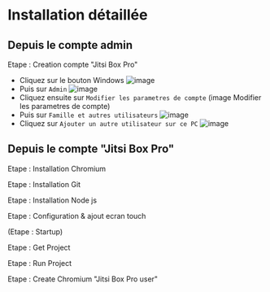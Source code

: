 # Installation détaillée

## Depuis le compte admin

Etape : Creation compte "Jitsi Box Pro"

- Cliquez sur le bouton Windows ![image](https://user-images.githubusercontent.com/110535664/187230954-50f10bcb-51f4-481f-aa52-a3c23811d80a.png)
- Puis sur `Admin` ![image](https://user-images.githubusercontent.com/110535664/187231239-00a19a03-26ae-4139-9146-ca889c8af93c.png)
- Cliquez ensuite sur  `Modifier les parametres de compte` (image Modifier les parametres de compte)
- Puis sur `Famille et autres utilisateurs` ![image](https://user-images.githubusercontent.com/110535664/187231993-53bd2928-395e-475a-bfa3-61a407a462a5.png)
- Cliquez sur `Ajouter un autre utilisateur sur ce PC` ![image](https://user-images.githubusercontent.com/110535664/187232447-7147abeb-5b62-46c9-8a9c-a8efed0be799.png)


## Depuis le compte "Jitsi Box Pro" 

Etape : Installation Chromium

Etape : Installation Git

Etape : Installation Node js

Etape : Configuration & ajout ecran touch

(Etape : Startup)

Etape : Get Project

Etape : Run Project

Etape : Create Chromium "Jitsi Box Pro user"
